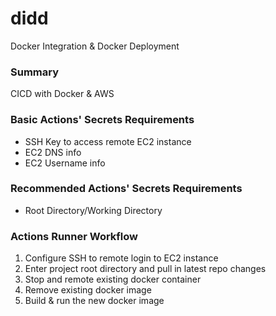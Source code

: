 # didd
Docker Integration & Docker Deployment

### Summary
CICD with Docker &amp; AWS

### Basic Actions' Secrets Requirements
* SSH Key to access remote EC2 instance
* EC2 DNS info
* EC2 Username info

### Recommended Actions' Secrets Requirements
* Root Directory/Working Directory

### Actions Runner Workflow
1. Configure SSH to remote login to EC2 instance
2. Enter project root directory and pull in latest repo changes
3. Stop and remote existing docker container
4. Remove existing docker image
5. Build & run the new docker image
